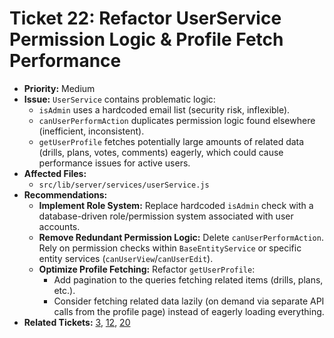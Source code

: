 # Ticket 22: Refactor UserService Permission Logic & Profile Fetch Performance

- **Priority:** Medium
- **Issue:** `UserService` contains problematic logic:
    - `isAdmin` uses a hardcoded email list (security risk, inflexible).
    - `canUserPerformAction` duplicates permission logic found elsewhere (inefficient, inconsistent).
    - `getUserProfile` fetches potentially large amounts of related data (drills, plans, votes, comments) eagerly, which could cause performance issues for active users.
- **Affected Files:**
    - `src/lib/server/services/userService.js`
- **Recommendations:**
    - **Implement Role System:** Replace hardcoded `isAdmin` check with a database-driven role/permission system associated with user accounts.
    - **Remove Redundant Permission Logic:** Delete `canUserPerformAction`. Rely on permission checks within `BaseEntityService` or specific entity services (`canUserView`/`canUserEdit`).
    - **Optimize Profile Fetching:** Refactor `getUserProfile`:
        - Add pagination to the queries fetching related items (drills, plans, etc.).
        - Consider fetching related data lazily (on demand via separate API calls from the profile page) instead of eagerly loading everything.
- **Related Tickets:** [3](./03-fix-hardcoded-admin-check.md), [12](./12-api-service-bypass.md), [20](./20-refactor-baseentityservice.md) 